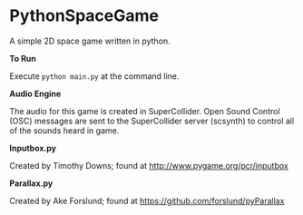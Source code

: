 # PythonSpaceGame
A simple 2D space game written in python.

<b>To Run</b>

Execute <code>python main.py</code> at the command line.

<b>Audio Engine</b>

The audio for this game is created in SuperCollider. Open Sound Control (OSC) messages are sent to the SuperCollider server (scsynth) to control all of the sounds heard in game.

<b>Inputbox.py</b>

Created by Timothy Downs; found at http://www.pygame.org/pcr/inputbox

<b>Parallax.py</b>

Created by Ake Forslund; found at https://github.com/forslund/pyParallax
